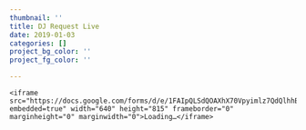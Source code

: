 ```yaml
---
thumbnail: ''
title: DJ Request Live
date: 2019-01-03
categories: []
project_bg_color: ''
project_fg_color: ''

---
```

    <iframe src="https://docs.google.com/forms/d/e/1FAIpQLSdQOAXhX70Vpyimlz7QdQlhhBYteB5IQGZu9ifTbnldoALRRA/viewform?embedded=true" width="640" height="815" frameborder="0" marginheight="0" marginwidth="0">Loading…</iframe>